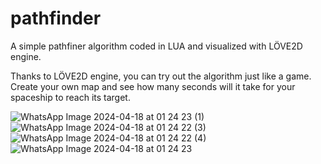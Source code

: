 # pathfinder

A simple pathfiner algorithm coded in LUA and visualized with LÖVE2D engine.

Thanks to LÖVE2D engine, you can try out the algorithm just like a game. Create your own map and see how many seconds will it take for your spaceship to reach its target.

![WhatsApp Image 2024-04-18 at 01 24 23 (1)](https://github.com/sh4riwsh4/pathfinder/assets/126492005/06addedb-6c10-4386-ba7c-ac2aa93a6ede)
![WhatsApp Image 2024-04-18 at 01 24 22 (3)](https://github.com/sh4riwsh4/pathfinder/assets/126492005/cc6756a1-43cc-4e98-bb47-4513c5484daa)
![WhatsApp Image 2024-04-18 at 01 24 22 (4)](https://github.com/sh4riwsh4/pathfinder/assets/126492005/a5007b86-6acc-4bc1-ba0a-9d739f03eaeb)
![WhatsApp Image 2024-04-18 at 01 24 23](https://github.com/sh4riwsh4/pathfinder/assets/126492005/a8f768ba-70a7-40f6-a425-b9d6206d22e1)
